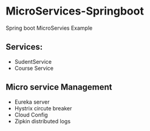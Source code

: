 # MicroServices-Springboot
Spring boot MicroServies Example

## Services:
 - SudentService
 - Course Service
## Micro service Management
 - Eureka server
 - Hystrix circute breaker
 - Cloud Config
 - Zipkin distributed logs

